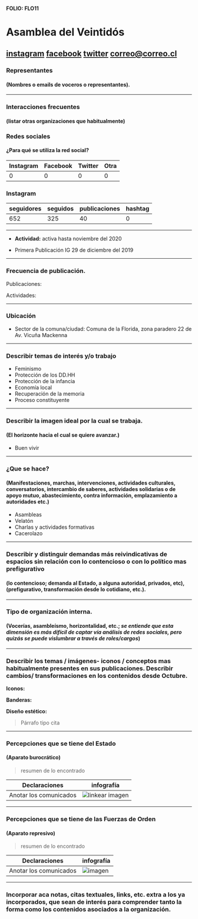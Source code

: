 #### FOLIO: FLO11
# Asamblea del Veintidós

[instagram](https://www.instagram.com/asamblea22/)
[facebook](https://www.facebook.com/manuel.aranguiz.357)
[twitter]()
<correo@correo.cl>
---

### Representantes
#### (Nombres o emails de voceros o representantes).

---
### Interacciones frecuentes
#### (listar otras organizaciones que habitualmente)

### Redes sociales
#### ¿Para qué se utiliza la red social?
| Instagram | Facebook | Twitter | Otra 
|---|---|---|---|
|0|0|0|0|

### **Instagram**
| seguidores | seguidos | publicaciones | hashtag |
|---|---|---|---|
|652|325|40|0|

---

* **Actividad:** activa hasta noviembre del 2020  

* Primera Publicación IG 29 de diciembre del 2019

---
### Frecuencia de publicación.

Publicaciones:

Actividades:

---
### Ubicación
* Sector de la comuna/ciudad: Comuna de la Florida, zona paradero 22 de Av. Vicuña Mackenna

---
### Describir temas de interés y/o trabajo

* Feminismo
* Protección de los DD.HH
* Protección de la infancia
* Economía local 
* Recuperación de la memoria
* Proceso constituyente

---
### Describir la imagen ideal por la cual se trabaja.
#### (El horizonte hacia el cual se quiere avanzar.)

* Buen vivir 


---
### ¿Que se hace?
#### (Manifestaciones, marchas, intervenciones, actividades culturales, conversatorios, intercambio de saberes, actividades solidarias o de apoyo mutuo, abastecimiento, contra información, emplazamiento a autoridades etc.)

* Asambleas 
* Velatón 
* Charlas y actividades formativas
* Cacerolazo

---
### Describir y distinguir demandas más reivindicativas de espacios sin relación con lo contencioso o con lo político mas prefigurativo
#### (lo contencioso; demanda al Estado, a alguna autoridad, privados, etc), (prefigurativo, transformación desde lo cotidiano, etc.).

---
### Tipo de organización interna.
#### (Vocerías, asambleísmo, horizontalidad, etc.; *se entiende que esta dimensión es más difícil de captar vía análisis de redes sociales, pero quizás se puede vislumbrar a través de roles/cargos*)

---
### Describir los temas / imágenes- iconos / conceptos mas habitualmente presentes en sus publicaciones. Describir cambios/ transformaciones en los contenidos desde Octubre.

**Iconos:**

**Banderas:**

**Diseño estético:**

> Párrafo tipo cita 

---
### Percepciones que se tiene del Estado
#### (Aparato burocrático)
> resumen de lo encontrado

| Declaraciones | infografía | 
|---|---|
|Anotar los comunicados | ![linkear imagen]() |

---
### Percepciones que se tiene de las Fuerzas de Orden
#### (Aparato represivo)
> resumen de lo encontrado

| Declaraciones | infografía | 
|---|---|
|Anotar los comunicados | ![imagen]() |


---
### Incorporar aca notas, citas textuales, links, etc. extra a los ya incorporados, que sean de interés para comprender tanto la forma como los contenidos asociados a la organización.
